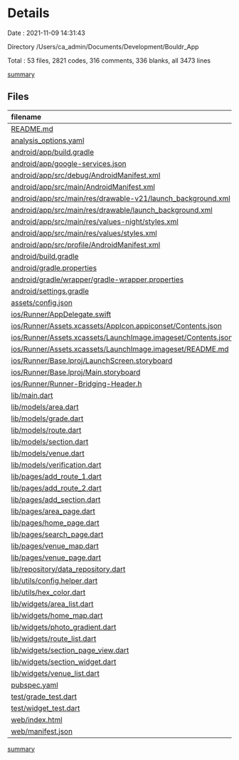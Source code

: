 # Details

Date : 2021-11-09 14:31:43

Directory /Users/ca_admin/Documents/Development/Bouldr_App

Total : 53 files,  2821 codes, 316 comments, 336 blanks, all 3473 lines

[summary](results.md)

## Files
| filename | language | code | comment | blank | total |
| :--- | :--- | ---: | ---: | ---: | ---: |
| [README.md](/README.md) | Markdown | 10 | 0 | 7 | 17 |
| [analysis_options.yaml](/analysis_options.yaml) | YAML | 3 | 23 | 4 | 30 |
| [android/app/build.gradle](/android/app/build.gradle) | Groovy | 55 | 1 | 13 | 69 |
| [android/app/google-services.json](/android/app/google-services.json) | JSON | 47 | 0 | 0 | 47 |
| [android/app/src/debug/AndroidManifest.xml](/android/app/src/debug/AndroidManifest.xml) | XML | 4 | 3 | 1 | 8 |
| [android/app/src/main/AndroidManifest.xml](/android/app/src/main/AndroidManifest.xml) | XML | 42 | 0 | 1 | 43 |
| [android/app/src/main/res/drawable-v21/launch_background.xml](/android/app/src/main/res/drawable-v21/launch_background.xml) | XML | 4 | 7 | 2 | 13 |
| [android/app/src/main/res/drawable/launch_background.xml](/android/app/src/main/res/drawable/launch_background.xml) | XML | 4 | 7 | 2 | 13 |
| [android/app/src/main/res/values-night/styles.xml](/android/app/src/main/res/values-night/styles.xml) | XML | 9 | 9 | 1 | 19 |
| [android/app/src/main/res/values/styles.xml](/android/app/src/main/res/values/styles.xml) | XML | 9 | 9 | 1 | 19 |
| [android/app/src/profile/AndroidManifest.xml](/android/app/src/profile/AndroidManifest.xml) | XML | 4 | 3 | 1 | 8 |
| [android/build.gradle](/android/build.gradle) | Groovy | 36 | 3 | 6 | 45 |
| [android/gradle.properties](/android/gradle.properties) | Properties | 4 | 0 | 0 | 4 |
| [android/gradle/wrapper/gradle-wrapper.properties](/android/gradle/wrapper/gradle-wrapper.properties) | Properties | 5 | 1 | 1 | 7 |
| [android/settings.gradle](/android/settings.gradle) | Groovy | 8 | 0 | 4 | 12 |
| [assets/config.json](/assets/config.json) | JSON | 3 | 0 | 0 | 3 |
| [ios/Runner/AppDelegate.swift](/ios/Runner/AppDelegate.swift) | Swift | 12 | 0 | 2 | 14 |
| [ios/Runner/Assets.xcassets/AppIcon.appiconset/Contents.json](/ios/Runner/Assets.xcassets/AppIcon.appiconset/Contents.json) | JSON | 122 | 0 | 1 | 123 |
| [ios/Runner/Assets.xcassets/LaunchImage.imageset/Contents.json](/ios/Runner/Assets.xcassets/LaunchImage.imageset/Contents.json) | JSON | 23 | 0 | 1 | 24 |
| [ios/Runner/Assets.xcassets/LaunchImage.imageset/README.md](/ios/Runner/Assets.xcassets/LaunchImage.imageset/README.md) | Markdown | 3 | 0 | 2 | 5 |
| [ios/Runner/Base.lproj/LaunchScreen.storyboard](/ios/Runner/Base.lproj/LaunchScreen.storyboard) | XML | 36 | 1 | 1 | 38 |
| [ios/Runner/Base.lproj/Main.storyboard](/ios/Runner/Base.lproj/Main.storyboard) | XML | 25 | 1 | 1 | 27 |
| [ios/Runner/Runner-Bridging-Header.h](/ios/Runner/Runner-Bridging-Header.h) | C++ | 1 | 0 | 1 | 2 |
| [lib/main.dart](/lib/main.dart) | Dart | 23 | 2 | 4 | 29 |
| [lib/models/area.dart](/lib/models/area.dart) | Dart | 36 | 5 | 12 | 53 |
| [lib/models/grade.dart](/lib/models/grade.dart) | Dart | 58 | 0 | 8 | 66 |
| [lib/models/route.dart](/lib/models/route.dart) | Dart | 33 | 6 | 14 | 53 |
| [lib/models/section.dart](/lib/models/section.dart) | Dart | 32 | 6 | 14 | 52 |
| [lib/models/venue.dart](/lib/models/venue.dart) | Dart | 49 | 5 | 16 | 70 |
| [lib/models/verification.dart](/lib/models/verification.dart) | Dart | 5 | 0 | 1 | 6 |
| [lib/pages/add_route_1.dart](/lib/pages/add_route_1.dart) | Dart | 127 | 1 | 6 | 134 |
| [lib/pages/add_route_2.dart](/lib/pages/add_route_2.dart) | Dart | 336 | 27 | 35 | 398 |
| [lib/pages/add_section.dart](/lib/pages/add_section.dart) | Dart | 181 | 18 | 22 | 221 |
| [lib/pages/area_page.dart](/lib/pages/area_page.dart) | Dart | 84 | 1 | 9 | 94 |
| [lib/pages/home_page.dart](/lib/pages/home_page.dart) | Dart | 120 | 3 | 8 | 131 |
| [lib/pages/search_page.dart](/lib/pages/search_page.dart) | Dart | 21 | 0 | 4 | 25 |
| [lib/pages/venue_map.dart](/lib/pages/venue_map.dart) | Dart | 138 | 2 | 15 | 155 |
| [lib/pages/venue_page.dart](/lib/pages/venue_page.dart) | Dart | 102 | 3 | 8 | 113 |
| [lib/repository/data_repository.dart](/lib/repository/data_repository.dart) | Dart | 85 | 0 | 11 | 96 |
| [lib/utils/config.helper.dart](/lib/utils/config.helper.dart) | Dart | 7 | 1 | 5 | 13 |
| [lib/utils/hex_color.dart](/lib/utils/hex_color.dart) | Dart | 11 | 1 | 4 | 16 |
| [lib/widgets/area_list.dart](/lib/widgets/area_list.dart) | Dart | 43 | 2 | 3 | 48 |
| [lib/widgets/home_map.dart](/lib/widgets/home_map.dart) | Dart | 197 | 9 | 20 | 226 |
| [lib/widgets/photo_gradient.dart](/lib/widgets/photo_gradient.dart) | Dart | 82 | 11 | 4 | 97 |
| [lib/widgets/route_list.dart](/lib/widgets/route_list.dart) | Dart | 70 | 1 | 4 | 75 |
| [lib/widgets/section_page_view.dart](/lib/widgets/section_page_view.dart) | Dart | 53 | 1 | 3 | 57 |
| [lib/widgets/section_widget.dart](/lib/widgets/section_widget.dart) | Dart | 158 | 1 | 11 | 170 |
| [lib/widgets/venue_list.dart](/lib/widgets/venue_list.dart) | Dart | 123 | 61 | 9 | 193 |
| [pubspec.yaml](/pubspec.yaml) | YAML | 41 | 54 | 14 | 109 |
| [test/grade_test.dart](/test/grade_test.dart) | Dart | 9 | 0 | 5 | 14 |
| [test/widget_test.dart](/test/widget_test.dart) | Dart | 14 | 10 | 7 | 31 |
| [web/index.html](/web/index.html) | HTML | 79 | 17 | 6 | 102 |
| [web/manifest.json](/web/manifest.json) | JSON | 35 | 0 | 1 | 36 |

[summary](results.md)
